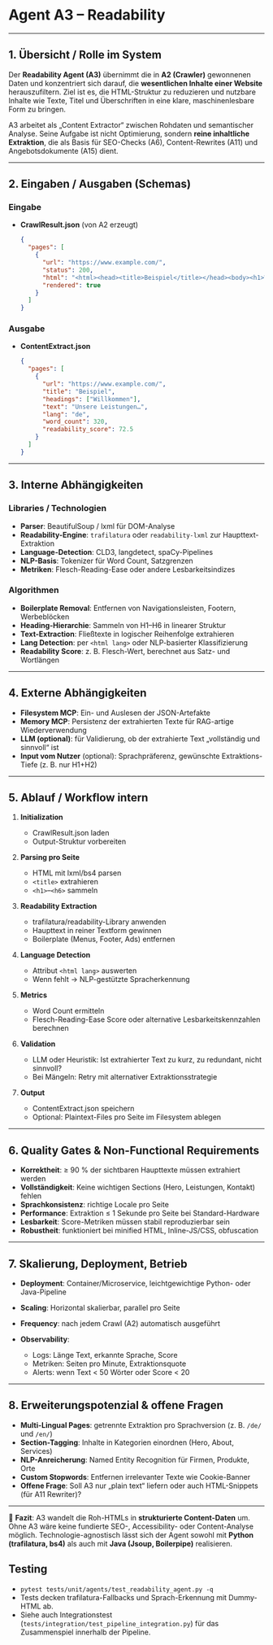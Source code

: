 # Agent A3 – Readability

---

## 1. Übersicht / Rolle im System

Der **Readability Agent (A3)** übernimmt die in **A2 (Crawler)** gewonnenen Daten und konzentriert sich darauf, die **wesentlichen Inhalte einer Website** herauszufiltern. Ziel ist es, die HTML-Struktur zu reduzieren und nutzbare Inhalte wie Texte, Titel und Überschriften in eine klare, maschinenlesbare Form zu bringen.

A3 arbeitet als „Content Extractor“ zwischen Rohdaten und semantischer Analyse. Seine Aufgabe ist nicht Optimierung, sondern **reine inhaltliche Extraktion**, die als Basis für SEO-Checks (A6), Content-Rewrites (A11) und Angebotsdokumente (A15) dient.

---

## 2. Eingaben / Ausgaben (Schemas)

### Eingabe

* **CrawlResult.json** (von A2 erzeugt)

  ```json
  {
    "pages": [
      {
        "url": "https://www.example.com/",
        "status": 200,
        "html": "<html><head><title>Beispiel</title></head><body><h1>Willkommen</h1><p>Unsere Leistungen…</p></body></html>",
        "rendered": true
      }
    ]
  }
  ```

### Ausgabe

* **ContentExtract.json**

  ```json
  {
    "pages": [
      {
        "url": "https://www.example.com/",
        "title": "Beispiel",
        "headings": ["Willkommen"],
        "text": "Unsere Leistungen…",
        "lang": "de",
        "word_count": 320,
        "readability_score": 72.5
      }
    ]
  }
  ```

---

## 3. Interne Abhängigkeiten

### Libraries / Technologien

* **Parser**: BeautifulSoup / lxml für DOM-Analyse
* **Readability-Engine**: `trafilatura` oder `readability-lxml` zur Haupttext-Extraktion
* **Language-Detection**: CLD3, langdetect, spaCy-Pipelines
* **NLP-Basis**: Tokenizer für Word Count, Satzgrenzen
* **Metriken**: Flesch-Reading-Ease oder andere Lesbarkeitsindizes

### Algorithmen

* **Boilerplate Removal**: Entfernen von Navigationsleisten, Footern, Werbeblöcken
* **Heading-Hierarchie**: Sammeln von H1–H6 in linearer Struktur
* **Text-Extraction**: Fließtexte in logischer Reihenfolge extrahieren
* **Lang Detection**: per `<html lang>` oder NLP-basierter Klassifizierung
* **Readability Score**: z. B. Flesch-Wert, berechnet aus Satz- und Wortlängen

---

## 4. Externe Abhängigkeiten

* **Filesystem MCP**: Ein- und Auslesen der JSON-Artefakte
* **Memory MCP**: Persistenz der extrahierten Texte für RAG-artige Wiederverwendung
* **LLM (optional)**: für Validierung, ob der extrahierte Text „vollständig und sinnvoll“ ist
* **Input vom Nutzer** (optional): Sprachpräferenz, gewünschte Extraktions-Tiefe (z. B. nur H1+H2)

---

## 5. Ablauf / Workflow intern

1. **Initialization**

   * CrawlResult.json laden
   * Output-Struktur vorbereiten

2. **Parsing pro Seite**

   * HTML mit lxml/bs4 parsen
   * `<title>` extrahieren
   * `<h1>`–`<h6>` sammeln

3. **Readability Extraction**

   * trafilatura/readability-Library anwenden
   * Haupttext in reiner Textform gewinnen
   * Boilerplate (Menus, Footer, Ads) entfernen

4. **Language Detection**

   * Attribut `<html lang>` auswerten
   * Wenn fehlt → NLP-gestützte Spracherkennung

5. **Metrics**

   * Word Count ermitteln
   * Flesch-Reading-Ease Score oder alternative Lesbarkeitskennzahlen berechnen

6. **Validation**

   * LLM oder Heuristik: Ist extrahierter Text zu kurz, zu redundant, nicht sinnvoll?
   * Bei Mängeln: Retry mit alternativer Extraktionsstrategie

7. **Output**

   * ContentExtract.json speichern
   * Optional: Plaintext-Files pro Seite im Filesystem ablegen

---

## 6. Quality Gates & Non-Functional Requirements

* **Korrektheit**: ≥ 90 % der sichtbaren Haupttexte müssen extrahiert werden
* **Vollständigkeit**: Keine wichtigen Sections (Hero, Leistungen, Kontakt) fehlen
* **Sprachkonsistenz**: richtige Locale pro Seite
* **Performance**: Extraktion ≤ 1 Sekunde pro Seite bei Standard-Hardware
* **Lesbarkeit**: Score-Metriken müssen stabil reproduzierbar sein
* **Robustheit**: funktioniert bei minified HTML, Inline-JS/CSS, obfuscation

---

## 7. Skalierung, Deployment, Betrieb

* **Deployment**: Container/Microservice, leichtgewichtige Python- oder Java-Pipeline
* **Scaling**: Horizontal skalierbar, parallel pro Seite
* **Frequency**: nach jedem Crawl (A2) automatisch ausgeführt
* **Observability**:

  * Logs: Länge Text, erkannte Sprache, Score
  * Metriken: Seiten pro Minute, Extraktionsquote
  * Alerts: wenn Text < 50 Wörter oder Score < 20

---

## 8. Erweiterungspotenzial & offene Fragen

* **Multi-Lingual Pages**: getrennte Extraktion pro Sprachversion (z. B. `/de/` und `/en/`)
* **Section-Tagging**: Inhalte in Kategorien einordnen (Hero, About, Services)
* **NLP-Anreicherung**: Named Entity Recognition für Firmen, Produkte, Orte
* **Custom Stopwords**: Entfernen irrelevanter Texte wie Cookie-Banner
* **Offene Frage**: Soll A3 nur „plain text“ liefern oder auch HTML-Snippets (für A11 Rewriter)?

---

📄 **Fazit**:
A3 wandelt die Roh-HTMLs in **strukturierte Content-Daten** um. Ohne A3 wäre keine fundierte SEO-, Accessibility- oder Content-Analyse möglich. Technologie-agnostisch lässt sich der Agent sowohl mit **Python (trafilatura, bs4)** als auch mit **Java (Jsoup, Boilerpipe)** realisieren.

## Testing

* `pytest tests/unit/agents/test_readability_agent.py -q`
* Tests decken trafilatura-Fallbacks und Sprach-Erkennung mit Dummy-HTML ab.
* Siehe auch Integrationstest (`tests/integration/test_pipeline_integration.py`) für das Zusammenspiel innerhalb der Pipeline.

